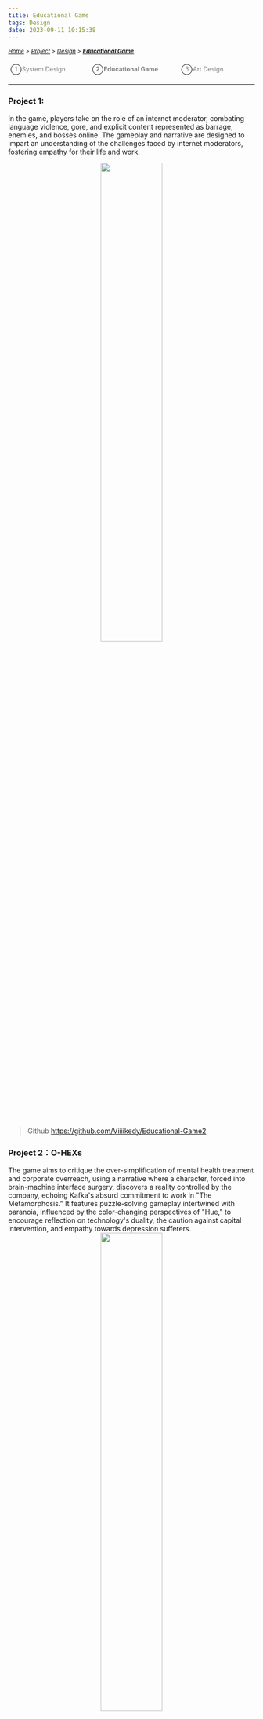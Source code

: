 ```yaml
---
title: Educational Game
tags: Design
date: 2023-09-11 10:15:38
---
```


<style>
    .menu-item {
        display: inline-block; /* Ensure elements are horizontally aligned */
        margin-right: 20px;
        position: relative;
        padding: 5px;
        color: grey;
        text-decoration: none;
        font-size: 90%; /* Reduce font size */
    }
    .menu-item:hover {
        font-weight: bold;
        color: grey !important;
    }
    .menu-item::before {
        content: counter(item) " ";
        counter-increment: item;
        border: 1px solid black;
        background-color: transparent;
        border-radius: 50%;
        width: 20px;
        height: 20px;
        display: inline-block;
        text-align: center;
        line-height: 20px;
        margin-right: 1px;
        color: grey;
    }
    .menu-list {
        list-style: none; 
        counter-reset: item;
        padding: 0; /* Remove default padding */
    }
    .menu-list div {
        white-space: nowrap; /* Prevent wrapping of list items */
    }
</style>

*<small>[Home](/Home/index.html) > [Project](/tags/Project/index.html) > [Design](/2023/09/11/Project/Design/Design/index.html) > **[Educational Game](/2023/09/11/Project/Design/Educational-Game/index.html)</small>***


<ol class="menu-list">
    <div>
        <li><a href="/2023/09/11/Project/Design/System-Design/index.html" class="menu-item">System Design&nbsp;&nbsp;&nbsp;&nbsp;&nbsp;&nbsp</a>
        <strong><a href="/2023/09/11/Project/Design/Educational-Game/index.html" class="menu-item">Educational Game&nbsp;&nbsp;&nbsp;&nbsp;&nbsp;&nbsp</a></strong><a href="/2023/09/11/Project/Design/Art-Design/index.html"  class="menu-item">Art Design&nbsp;&nbsp;&nbsp;&nbsp;&nbsp;&nbsp;&nbsp;&nbsp;&nbsp;&nbsp</a></li>
    </div>
</ol>

---

### Project 1: 
In the game, players take on the role of an internet moderator, combating language violence, gore, and explicit content represented as barrage, enemies, and bosses online. The gameplay and narrative are designed to impart an understanding of the challenges faced by internet moderators, fostering empathy for their life and work.
<div align="center">
    <img src="https://s2.loli.net/2024/01/06/jiSuN2rF3sUtch9.png" width="50%" height="auto"/>
</div>

> Github https://github.com/Viiiikedy/Educational-Game2


<h3 id="unity-section">Project 2：O-HEXs</h3>
The game aims to critique the over-simplification of mental health treatment and corporate overreach, using a narrative where a character, forced into brain-machine interface surgery, discovers a reality controlled by the company, echoing Kafka's absurd commitment to work in "The Metamorphosis." It features puzzle-solving gameplay intertwined with paranoia, influenced by the color-changing perspectives of "Hue," to encourage reflection on technology's duality, the caution against capital intervention, and empathy towards depression sufferers.
<div align="center">
    <img src="https://s2.loli.net/2024/01/06/eXr4HwMalFpizhR.png" width="50%" height="auto"/>
</div>

> Github:https://github.com/Viiiikedy/Educational-Game1


<h3 id="html-section">Project 3: Vira</h3>

Vira is one interactive offline and online studing community
<div align="center">
    <img src="https://s2.loli.net/2024/01/06/2qUuxR49OapwMzK.png" width="50%" height="auto"/>
</div>

- Vira [Demo](https://modao.cc/proto/wLn2WIGs4hh1nSrxXEXR/sharing?view_mode=read_only&screen=rbpTwGWgXXryAghv5&canvasId=rcTwGWgXZDqg313i)
- Vira [Deck](/pdf/FUSI-Pitch-Deck.pdf)
- Vira [website](https://wereus.space)(back-line)
- Vira [website](https://fusiedtech.com/)(front-line)

<h3 id="figma-section"></h3>
<iframe style="border: 1px solid rgba(0, 0, 0, 0.1);" width="800" height="450" src="https://www.figma.com/embed?embed_host=share&url=https%3A%2F%2Fwww.figma.com%2Ffile%2FkYNeCJDXcqEotttprq7fXL%2F8.11-X-TERMINAL-HERE!!%3Ftype%3Dwhiteboard%26node-id%3D0%253A1%26t%3DTnoNKQayioMvbmuE-1" allowfullscreen></iframe>

### More
1. For more on my past education entrepreneurship, you may refer to this:[Vicky Academy](https://viiiikedy-academy.vercel.app/Activity/index.html)
2. For more on my Game Designing,you may also refer to (1) my [tutorial](/2023/09/11/Interview/CS-Tutorial/index.html) where I cover something about the game design tricks;(2)my [BigDog](/2023/09/11/Project/Economy/Automation-and-Cryptocurrency/Decentralized-Cryptocurrency-Excahnge/index.html) project which is the decentralized game stimulation platform.




